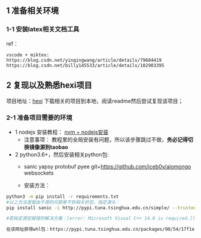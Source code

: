 ## 1 准备相关环境
### 1-1 安装latex相关文档工具
ref：
```
vscode + miktex: 
https://blog.csdn.net/yinqingwang/article/details/79684419
https://blog.csdn.net/billy145533/article/details/102903395
```

## 2 复现以及熟悉hexi项目
项目地址：[hexi](https://github.com/breeswish/hexi)
下载相关的项目到本地，阅读readme然后尝试复现该项目；

### 2-1 准备项目需要的环境
- 1 nodejs
安装教程： [nvm + nodejs安装](https://www.cnblogs.com/zaid/p/12263149.html)
  + 注意事项： 教程里的全局安装有问题，所以该步骤跳过不做，**务必记得切换镜像源到taobao**
- 2 python3.6+，然后安装相关python包: 
  + sanic yapsy protobuf pyee git+https://github.com/iceb0y/aiomongo websockets

  + 安装方法：
```sh
python3 -m pip install -r requirements.txt
#以上方法里面由于源的问题拿不到相关的包，指定源头：
pip install sanic -i http://pypi.tuna.tsinghua.edu.cn/simple/ --trusted-host pypi.tuna.tsinghua.edu.cn

#若指定源安报错的解决方案：[error: Microsoft Visual C++ 14.0 is required.](https://blog.csdn.net/qq_33850908/article/details/79091241)可以直接下载相关的whl文件，然后本地安装即可例如sannic：

在该网址获得whl包：https://pypi.tuna.tsinghua.edu.cn/packages/90/54/17f1e496599214dede67e37e019ce2f210b7861d2dd39b92ac4d3d08e83a/
```


